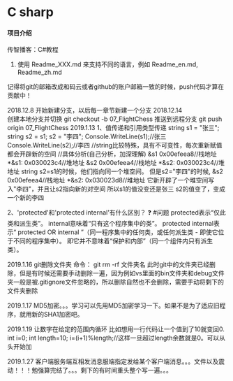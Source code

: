 # C sharp
#### 项目介绍
传智播客：C#教程

1. 使用 Readme\_XXX.md 来支持不同的语言，例如 Readme\_en.md, Readme\_zh.md

记得将git的邮箱改成和码云或者github的账户邮箱一致的时候，push代码才算在贡献中！

2018.12.8
	开始新建分支，以后每一章节新建一个分支
2018.12.14	
	创建本地分支并切换	git checkout -b 07_FlightChess
	推送到远程分支		git push origin 07_FlightChess
2019.1.13
1、值传递和引用类型传递
	string s1 = "张三";
	string s2 = s1;
	s2 = "李四";
	Console.WriteLine(s1);//张三
	Console.WriteLine(s2);//李四
	//string比较特殊，具有不可变性，每次重新赋值都会开辟新的空间
	//具体分析(自己分析，加深理解)
	&s1
	0x00efeea8//栈地址
	*&s1: 0x030023c4//堆地址
	&s2
	0x00efeea4//栈地址
	*&s2: 0x030023c4//堆地址
	string s2=s1的时候，他们指向同一个堆空间。
	但是s2="李四"的时候,
	&s2
	0x00efeea4//栈地址
	*&s2: 0x030023d8//堆地址
	它新开辟了一个堆空间写入"李四"，并且让s2指向新的对空间
	所以s1的值没变还是张三
	s2的值变了，变成一个新的李四
	
	
2、'protected'和'protected internal'有什么区别？ ❓  #问题
	protected表示“仅此类和派生类”。
	internal意味着“只有这个程序集中的类”。
	protected internal表示“ protected OR internal ”（同一程序集中的任何类，或任何派生类 - 即使它位于不同的程序集中）。
	即它并不意味着“保护和内部”（同一个组件内只有派生类）。
	
	
2019.1.16
git删除文件夹
	命令：
	git rm -rf 文件夹名
	此时git中的文件夹已经删除，但是有时候还需要手动删除一遍，因为例如vs里面的bin文件夹和debug文件夹一般是被.gitignore文件忽略的，所以删除自然也不会删除，需要手动将剩下的文件夹删除
	
2019.1.17
	MD5加密。。。学习可以先用MD5加密学习一下。如果不是为了适应旧程序，就用新的SHA1加密吧。
	
2019.1.19
让数字在给定的范围内循环
	比如想用一行代码让一个值到了10就变回0.
	int i=0;
	int length=10;
	i=(i+1)%length;//这样一旦超过length余数就是0。可以从头开始加
	
2019.1.27
客户端服务端互相发消息服端指定发给某个客户端消息。。。文件以及震动！！！勉强算完结了。。。剩下的有时间重头整个写一遍。。。
	
	
	
	
	
	